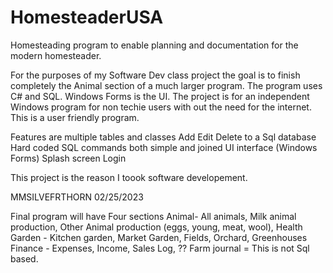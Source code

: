 # HomesteaderUSA
Homesteading program to enable planning and documentation for the modern homesteader.

For the purposes of my Software Dev class project the goal is to finish completely the Animal section of a much larger program.
The program uses C# and SQL. Windows Forms is the UI. The project is for an independent Windows program for non techie users with out the need for the internet. This is a user friendly program.

Features are multiple tables and classes
Add Edit Delete to a Sql database
Hard coded SQL commands both simple and joined
UI interface (Windows Forms)
Splash screen
Login


This project is the reason I toook software developement.

MMSILVEFRTHORN
02/25/2023

Final program will have Four sections
Animal- All animals, Milk animal production, Other Animal production (eggs, young, meat, wool), Health
Garden - Kitchen garden, Market Garden, Fields, Orchard, Greenhouses
Finance - Expenses, Income, Sales Log, ??
Farm journal = This is not Sql based. 
